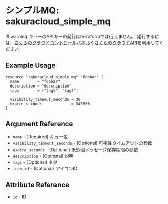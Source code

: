 # シンプルMQ: sakuracloud_simple_mq

!!! warning
    キューのAPIキーの発行はterraformでは行えません。
    発行するには、[さくらのクラウドコントロールパネル](https://secure.sakura.ad.jp/cloud/)や[さくらのクラウドAPI](https://manual.sakura.ad.jp/api/cloud/simplemq/sacloud/#operation/rotateAPIKey)を利用してください。

## Example Usage

```hcl
resource "sakuracloud_simple_mq" "foobar" {
  name        = "foobar"
  description = "description"
  tags        = ["tag1", "tag2"]

  visibility_timeout_seconds = 30
  expire_seconds             = 345600
}
```

## Argument Reference

* `name` - (Required) キュー名
* `visibility_timeout_seconds` - (Optional) 可視性タイムアウトの秒数
* `expire_seconds` - (Optional) 未処理メッセージ保存期間の秒数
* `description` - (Optional) 説明
* `tags` - (Optional) タグ
* `icon_id` - (Optional) アイコンID

## Attribute Reference

* `id` - ID

